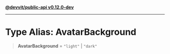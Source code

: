 [**@devvit/public-api v0.12.0-dev**](../../../../../../README.md)

---

# Type Alias: AvatarBackground

> **AvatarBackground** = `"light"` \| `"dark"`
